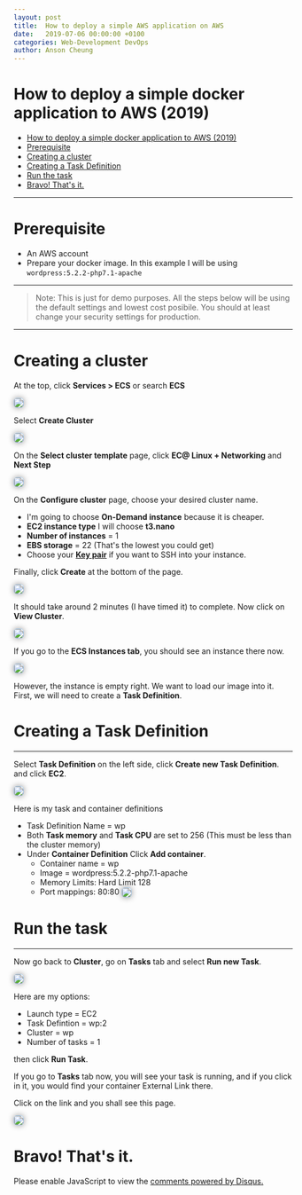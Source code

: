 ```yaml
---
layout: post
title:  How to deploy a simple AWS application on AWS
date:   2019-07-06 00:00:00 +0100
categories: Web-Development DevOps
author: Anson Cheung
---
```


# How to deploy a simple docker application to AWS (2019)

- [How to deploy a simple docker application to AWS (2019)](#how-to-deploy-a-simple-docker-application-to-aws-2019)
- [Prerequisite](#prerequisite)
- [Creating a cluster](#creating-a-cluster)
- [Creating a Task Definition](#creating-a-task-definition)
- [Run the task](#run-the-task)
- [Bravo! That's it.](#bravo-thats-it)

---

# Prerequisite
- An AWS account
- Prepare your docker image. In this example I will be using `wordpress:5.2.2-php7.1-apache`

---

> Note: This is just for demo purposes. All the steps below will be using the default settings and lowest cost posibile. You should at least change your security settings for production.

---

# Creating a cluster

At the top, click **Services > ECS** or search **ECS**

![](https://gyazo.com/f34983033099847083fc02dfce3ca522.png)

Select **Create Cluster**

![](https://gyazo.com/1fdfe6eac4bdf26d8d172641178f4e7f.png)

On the **Select cluster template** page, click **EC@ Linux + Networking** and **Next Step**

![](https://gyazo.com/a097cf380df01bc42a54d13184e095f7.png)


On the **Configure cluster** page, choose your desired cluster name. 
- I'm going to choose **On-Demand instance** because it is cheaper. 
- **EC2 instance type** I will choose **t3.nano**
- **Number of instances** = 1
- **EBS storage** = 22 (That's the lowest you could get)
- Choose your [**Key pair**](https://docs.aws.amazon.com/AWSEC2/latest/UserGuide/ec2-key-pairs.html) if you want to SSH into your instance. 

Finally, click **Create** at the bottom of the page.

![](https://gyazo.com/6fd54628a06b7c979ecc70310a4e35f3.gif)

It should take around 2 minutes (I have timed it) to complete. Now click on **View Cluster**.

![](https://gyazo.com/9cc4b367564eb96b5b0a0b7f9a1b47eb.gif)

If you go to the **ECS Instances tab**, you should see an instance there now. 

![](https://gyazo.com/d6d8027de8416efbb40301afbc49c384.gif)

However, the instance is empty right. We want to load our image into it. First, we will need to create a **Task Definition**.

# Creating a Task Definition

---

Select **Task Definition** on the left side, click **Create new Task Definition**. and click **EC2**.

![](https://gyazo.com/bb7d6ba308e354d0a91407d3a1a96d43.gif)

Here is my task and container definitions
- Task Definition Name = wp
- Both **Task memory** and **Task CPU** are set to 256 (This must be less than the cluster memory)
- Under **Container Definition** Click **Add container**.
  - Container name = wp
  - Image = wordpress:5.2.2-php7.1-apache
  - Memory Limits: Hard Limit 128
  - Port mappings: 80:80
![](https://gyazo.com/4da49cddc8738349d0ca40b820d81845.gif)

# Run the task

---

Now go back to **Cluster**, go on **Tasks** tab and select **Run new Task**.

![](https://gyazo.com/c31365f85f2b8cdd35e9b012ebb4a3c3.png)

Here are my options:
- Launch type = EC2
- Task Defintion = wp:2
- Cluster = wp
- Number of tasks = 1

then click **Run Task**. 

If you go to **Tasks** tab now, you will see your task is running, and if you click in it, you would find your container External Link there.

Click on the link and you shall see this page.

![](https://gyazo.com/d69219127dd06c8db7f8fd8e66b7e91c.gif)

# Bravo! That's it.

<style>
img {
  vertical-align: middle;
  box-shadow: 0px 0px 11px #949393;
  border-radius:5px;
  border: 1px solid #a9c9e7;
}
</style>


<div id="disqus_thread"></div>

<script>

/**
*  RECOMMENDED CONFIGURATION VARIABLES: EDIT AND UNCOMMENT THE SECTION BELOW TO INSERT DYNAMIC VALUES FROM YOUR PLATFORM OR CMS.
*  LEARN WHY DEFINING THESE VARIABLES IS IMPORTANT: https://disqus.com/admin/universalcode/#configuration-variables*/
/*
var disqus_config = function () {
this.page.url = window.location.href;  // Replace PAGE_URL with your page's canonical URL variable
this.page.identifier = 'how-to-deploy-a-simple-docker-application-on-aws'; // Replace PAGE_IDENTIFIER with your page's unique identifier variable
};
*/
(function() { // DON'T EDIT BELOW THIS LINE
var d = document, s = d.createElement('script');
s.src = 'https://ansonc.disqus.com/embed.js';
s.setAttribute('data-timestamp', +new Date());
(d.head || d.body).appendChild(s);
})();
</script>
<noscript>Please enable JavaScript to view the <a href="https://disqus.com/?ref_noscript">comments powered by Disqus.</a></noscript>

[datasize]:https://image.prntscr.com/image/qwJx0S5qQKaWebNNr2bxIw.png